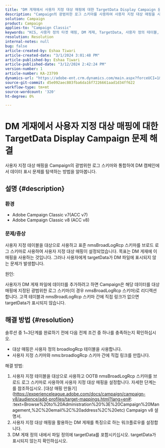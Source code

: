 ```yaml
---
title: "DM 게재에서 사용자 지정 대상 매핑에 대한 TargetData Display Campaign 문제 해결"
description: "Campaign의 광범위한 로그 스키마를 사용하여 사용자 지정 대상 매핑을 사용하여 DM 게재에서 데이터 표시 문제를 해결하는 방법을 살펴보십시오."
solution: Campaign
product: Campaign
applies-to: "Campaign Classic"
keywords: "KCS, 사용자 정의 타겟 매핑, DM 게재, TargetData, 사용자 정의 테이블, OOTB, 광범위한 로그 스키마, 워크플로우, 링크 작성, 캠페인, 문제 해결"
resolution: Resolution
internal-notes: null
bug: false
article-created-by: Eshaa Tiwari
article-created-date: "3/1/2024 3:01:48 PM"
article-published-by: Eshaa Tiwari
article-published-date: "3/12/2024 2:42:24 PM"
version-number: 1
article-number: KA-23799
dynamics-url: "https://adobe-ent.crm.dynamics.com/main.aspx?forceUCI=1&pagetype=entityrecord&etn=knowledgearticle&id=661aa79b-dcd7-ee11-9078-6045bd006b25"
source-git-commit: d5e092aec803fba6da16f7226661aad1d34ff622
workflow-type: tm+mt
source-wordcount: '320'
ht-degree: 0%

---
```


# DM 게재에서 사용자 지정 대상 매핑에 대한 TargetData Display Campaign 문제 해결


사용자 지정 대상 매핑을 Campaign의 광범위한 로그 스키마와 통합하여 DM 캠페인에서 데이터 표시 문제를 탐색하는 방법을 알아봅니다.

## 설명 {#description}


### 환경

- Adobe Campaign Classic v7(ACC v7)
- Adobe Campaign Classic v8 (ACC v8)


### 문제/증상

사용자 지정 테이블을 대상으로 사용하고 표준 nmsBroadLogRcp 스키마를 브로드 로그 스키마로 사용하여 사용자 지정 대상 매핑이 설정되었습니다. 목표는 DM 게재에 이 매핑을 사용하는 것입니다. 그러나 사용자에게 targetData가 DM 파일에 표시되지 않는 문제가 발생합니다.

원인:

사용자가 DM 게재 파일에 데이터를 추가하려고 하면 Campaign은 해당 데이터를 대상 매핑에 지정된 광범위한 로그 스키마(이 경우 nmsBroadLogRcp 스키마)로 리디렉션합니다. 고객 테이블과 nmsBroadLogRcp 스키마 간에 직접 링크가 없으면 targetData가 표시되지 않습니다.


## 해결 방법 {#resolution}


솔루션 중 1~3단계를 완료하기 전에 다음 전제 조건 중 하나를 충족하는지 확인하십시오.

- 대상 매핑은 사용자 정의 broadlogRcp 테이블을 사용합니다.
- 사용자 지정 스키마와 nms:broadlogRcp 스키마 간에 직접 링크를 만듭니다.


해결 방법:

1. 사용자 지정 테이블을 대상으로 사용하고 OOTB nmsBroadLogRcp 스키마를 브로드 로그 스키마로 사용하여 사용자 지정 대상 매핑을 설정합니다. 자세한 단계는 를 참조하십시오. [대상 매핑 만들기](https://experienceleague.adobe.com/docs/campaign/campaign-v8/audience/add-profiles/target-mappings.html?lang=en#: :text=Browse%20to%20Administration%20%3E%20Campaign%20Management,%2C%20email%2C%20address%2C%20etc) Campaign v8 설명서.
2. 사용자 지정 대상 매핑을 활용하는 DM 게재를 특징으로 하는 워크플로우를 설정합니다.
3. DM 게재 정의 내에서 파일 정의에 targetData를 포함시키십시오. targetData가 표시되지 않는지 확인하십시오.

